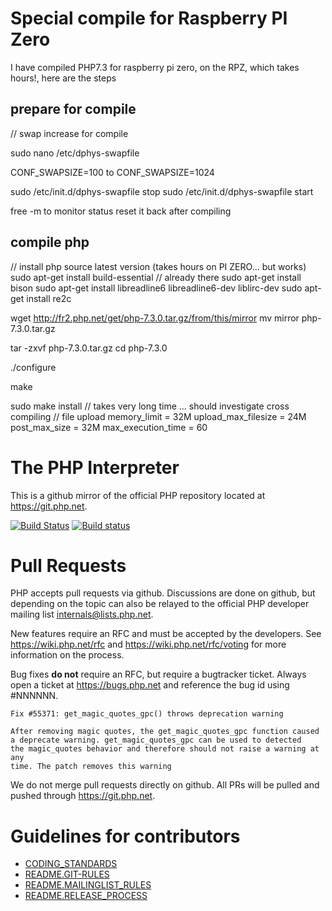 Special compile for Raspberry PI Zero
=====================================

I have compiled PHP7.3 for raspberry pi zero, on the RPZ, which takes hours!, here are the steps

## prepare for compile

// swap increase for compile

sudo nano /etc/dphys-swapfile

CONF_SWAPSIZE=100 to CONF_SWAPSIZE=1024

sudo /etc/init.d/dphys-swapfile stop
sudo /etc/init.d/dphys-swapfile start

free -m to monitor status
reset it back after compiling

## compile php

// install php source latest version (takes hours on PI ZERO... but works)
sudo apt-get install build-essential  // already there
sudo apt-get install bison
sudo apt-get install libreadline6 libreadline6-dev liblirc-dev
sudo apt-get install re2c

wget http://fr2.php.net/get/php-7.3.0.tar.gz/from/this/mirror
mv mirror php-7.3.0.tar.gz

tar -zxvf php-7.3.0.tar.gz
cd php-7.3.0

./configure

make

sudo make install
// takes very long time ... should investigate cross compiling
// file upload
memory_limit = 32M
upload_max_filesize = 24M
post_max_size = 32M
max_execution_time = 60

The PHP Interpreter
===================

This is a github mirror of the official PHP repository located at
https://git.php.net.

[![Build Status](https://secure.travis-ci.org/php/php-src.svg?branch=master)](http://travis-ci.org/php/php-src)
[![Build status](https://ci.appveyor.com/api/projects/status/meyur6fviaxgdwdy?svg=true)](https://ci.appveyor.com/project/php/php-src)

Pull Requests
=============
PHP accepts pull requests via github. Discussions are done on github, but
depending on the topic can also be relayed to the official PHP developer
mailing list internals@lists.php.net.

New features require an RFC and must be accepted by the developers.
See https://wiki.php.net/rfc and https://wiki.php.net/rfc/voting for more
information on the process.

Bug fixes **do not** require an RFC, but require a bugtracker ticket. Always
open a ticket at https://bugs.php.net and reference the bug id using #NNNNNN.

    Fix #55371: get_magic_quotes_gpc() throws deprecation warning

    After removing magic quotes, the get_magic_quotes_gpc function caused
    a deprecate warning. get_magic_quotes_gpc can be used to detected
    the magic_quotes behavior and therefore should not raise a warning at any
    time. The patch removes this warning

We do not merge pull requests directly on github. All PRs will be
pulled and pushed through https://git.php.net.


Guidelines for contributors
===========================
- [CODING_STANDARDS](/CODING_STANDARDS)
- [README.GIT-RULES](/README.GIT-RULES)
- [README.MAILINGLIST_RULES](/README.MAILINGLIST_RULES)
- [README.RELEASE_PROCESS](/README.RELEASE_PROCESS)
